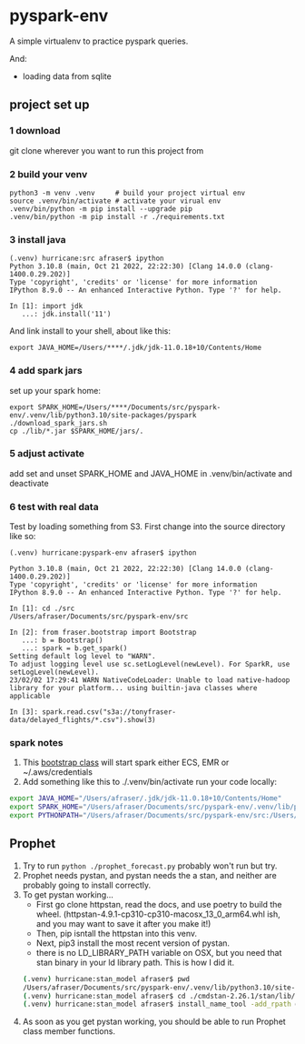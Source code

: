# pyspark-env
A simple virtualenv to practice pyspark queries.

And: 
* loading data from sqlite



## project set up
### 1 download
git clone wherever you want to run this project from

### 2 build your venv

```
python3 -m venv .venv     # build your project virtual env
source .venv/bin/activate # activate your virual env
.venv/bin/python -m pip install --upgrade pip
.venv/bin/python -m pip install -r ./requirements.txt
```

### 3 install java
```
(.venv) hurricane:src afraser$ ipython
Python 3.10.8 (main, Oct 21 2022, 22:22:30) [Clang 14.0.0 (clang-1400.0.29.202)]
Type 'copyright', 'credits' or 'license' for more information
IPython 8.9.0 -- An enhanced Interactive Python. Type '?' for help.

In [1]: import jdk
   ...: jdk.install('11')

```
And link install to your shell, about like this: 
```
export JAVA_HOME=/Users/****/.jdk/jdk-11.0.18+10/Contents/Home

```
### 4 add spark jars
set up your spark home: 

```
export SPARK_HOME=/Users/****/Documents/src/pyspark-env/.venv/lib/python3.10/site-packages/pyspark
./download_spark_jars.sh
cp ./lib/*.jar $SPARK_HOME/jars/. 

```

### 5 adjust activate
add set and unset SPARK_HOME and JAVA_HOME in .venv/bin/activate and deactivate


### 6 test with real data
Test by loading something from S3. First change into the source directory like so:

```
(.venv) hurricane:pyspark-env afraser$ ipython

Python 3.10.8 (main, Oct 21 2022, 22:22:30) [Clang 14.0.0 (clang-1400.0.29.202)]
Type 'copyright', 'credits' or 'license' for more information
IPython 8.9.0 -- An enhanced Interactive Python. Type '?' for help.

In [1]: cd ./src
/Users/afraser/Documents/src/pyspark-env/src

In [2]: from fraser.bootstrap import Bootstrap
   ...: b = Bootstrap()
   ...: spark = b.get_spark()
Setting default log level to "WARN".
To adjust logging level use sc.setLogLevel(newLevel). For SparkR, use setLogLevel(newLevel).
23/02/02 17:29:41 WARN NativeCodeLoader: Unable to load native-hadoop library for your platform... using builtin-java classes where applicable

In [3]: spark.read.csv("s3a://tonyfraser-data/delayed_flights/*.csv").show(3)
```

### spark notes
1. This [bootstrap class](./src/fraser/bootstrap.py) will start spark either ECS, EMR or ~/.aws/credentials 
2. Add something like this to ./.venv/bin/activate run your code locally: 
```sh
export JAVA_HOME="/Users/afraser/.jdk/jdk-11.0.18+10/Contents/Home"
export SPARK_HOME="/Users/afraser/Documents/src/pyspark-env/.venv/lib/python3.10/site-packages/pyspark"
export PYTHONPATH="/Users/afraser/Documents/src/pyspark-env/src:/Users/afraser/Documents/src/pyspark-env/.venv/lib/python3.10/site-packages"
```

## Prophet
1. Try to run `python ./prophet_forecast.py` probably won't run but try. 
1. Prophet needs pystan, and pystan needs the a stan, and neither are probably going to install correctly.
1. To get pystan working... 
   - First go clone httpstan, read the docs, and use poetry to build the wheel. (httpstan-4.9.1-cp310-cp310-macosx_13_0_arm64.whl ish, and you may want to save it after you make it!)
   - Then, pip isntall the httpstan into this venv.
   - Next, pip3 install the most recent version of pystan. 
   - there is no LD_LIBRARY_PATH variable on OSX, but you need that stan binary in your ld library path. This is how I did it.  
   ```sh
   (.venv) hurricane:stan_model afraser$ pwd
   /Users/afraser/Documents/src/pyspark-env/.venv/lib/python3.10/site-packages/prophet/stan_model
   (.venv) hurricane:stan_model afraser$ cd ./cmdstan-2.26.1/stan/lib/stan_math/tbb prophet_model.bin
   (.venv) hurricane:stan_model afraser$ install_name_tool -add_rpath @executable_path/cmdstan-2.26.1/stan/lib/stan_math/lib/tbb prophet_model.bin
   ```
1. As soon as you get pystan working, you should be able to run Prophet class member functions. 